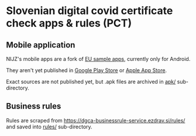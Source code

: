 
# Slovenian digital covid certificate check apps & rules (PCT)

## Mobile application

NIJZ's mobile apps are a fork of [EU sample apps](https://github.com/eu-digital-green-certificates), currently only for Android.

They aren't yet published in [Google Play Store](https://play.google.com/store/apps/developer?id=NIJZ) or [Apple App Store](https://apps.apple.com/si/developer/national-institute-of-public-health/id1527561315).

Exact sources are not published yet, but .apk files are archived in [apk/](apk/) sub-directory.

## Business rules

Rules are scraped from https://dgca-businessrule-service.ezdrav.si/rules/ and saved into [rules/](rules/) sub-directory.
